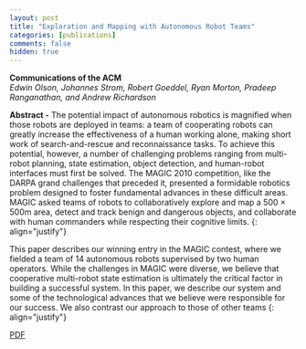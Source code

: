 ```yaml
---
layout: post
title: "Exploration and Mapping with Autonomous Robot Teams"
categories: [publications]
comments: false
hidden: true
---
```


**Communications of the ACM**<br>
*Edwin Olson, Johannes Strom, Robert Goeddel, Ryan Morton,
Pradeep Ranganathan, and Andrew Richardson*

**Abstract -**
The potential impact of autonomous robotics is magnified when those robots are
deployed in teams: a team of cooperating robots can greatly increase the
effectiveness of a human working alone, making short work of search-and-rescue
and reconnaissance tasks. To achieve this potential, however, a number of
challenging problems ranging from multi-robot planning, state estimation,
object detection, and human-robot interfaces must first be solved. The MAGIC
2010 competition, like the DARPA grand challenges that preceded it, presented a
formidable robotics problem designed to foster fundamental advances in these
difficult areas. MAGIC asked teams of robots to collaboratively explore and map
a 500 × 500m  area, detect and track benign and dangerous objects, and
collaborate with human commanders while respecting their cognitive limits.
{: align="justify"}

This paper describes our winning entry in the MAGIC contest, where we fielded a
team of 14 autonomous robots supervised by two human operators. While the
challenges in MAGIC were diverse, we believe that cooperative multi-robot
state estimation is ultimately the critical factor in building a successful
system. In this paper, we describe our system and some of the technological
advances that we believe were responsible for our success. We also contrast
our approach to those of other teams
{: align="justify"}

[PDF](https://april.eecs.umich.edu/pdfs/olson2013cacm.pdf)
